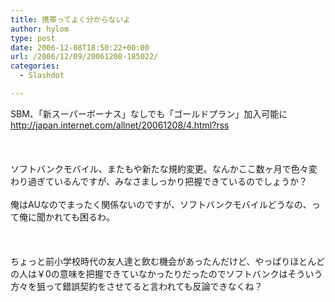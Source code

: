 ```yaml
---
title: 携帯ってよく分からないよ
author: hylom
type: post
date: 2006-12-08T18:50:22+00:00
url: /2006/12/09/20061208-185022/
categories:
  - Slashdot

---
```

SBM、「新スーパーボーナス」なしでも「ゴールドプラン」加入可能に   
  <http://japan.internet.com/allnet/20061208/4.html?rss> </br>  
</br>   
ソフトバンクモバイル、またもや新たな規約変更。なんかここ数ヶ月で色々変わり過ぎているんですが、みなさましっかり把握できているのでしょうか？</br>   
俺はAUなのでまったく関係ないのですが、ソフトバンクモバイルどうなの、って俺に聞かれても困るわ。</br>  
</br>   
ちょっと前小学校時代の友人達と飲む機会があったんだけど、やっぱりほとんどの人は￥0の意味を把握できていなかったりだったのでソフトバンクはそういう方々を狙って錯誤契約をさせてると言われても反論できなくね？</br>  
</br>  
</br>
